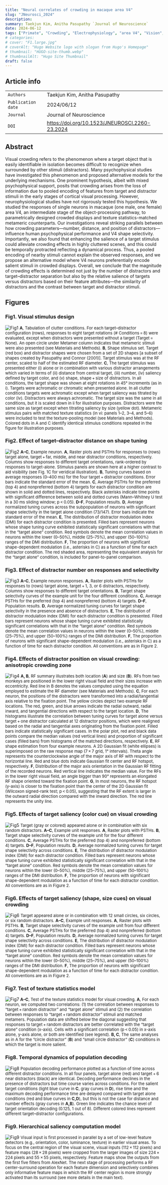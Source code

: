```yaml
---
title: "Neural correlates of crowding in macaque area V4"
slug: "JNeurosci_2024"
description: 
summary: Taekjun Kim, Anitha Pasupathy `Journal of Neuroscience`
date: 2024-06-12
tags: ["Primate", "Crowding", "Electrophysiology", "area V4", "Vision", "Neuroscience"]
# categories: 
# cover: "F1.large.jpg"
# coverAlt: "Hugo Website logo with slogan from Hugo's Homepage"
# thumbnail: "HUGO-site-thumb.webp"
# thumbnailAlt: "Hugo Site Thumbnail"
draft: false
---
```




## Article info
|                    |                                                |
|--------------------|------------------------------------------------|
| `Authors`          | Taekjun Kim, Anitha Pasupathy                  |
| `Publication date` | 2024/06/12                                     |
| `Journal`          | Journal of Neuroscience                        |
| `DOI`              | https://doi.org/10.1523/JNEUROSCI.2260-23.2024 |

## Abstract
Visual crowding refers to the phenomenon where a target object that is easily identifiable in isolation becomes difficult to recognize when surrounded by other stimuli (distractors). Many psychophysical studies have investigated this phenomenon and proposed alternative models for the underlying mechanisms. One prominent hypothesis, albeit with mixed psychophysical support, posits that crowding arises from the loss of information due to pooled encoding of features from target and distractor stimuli in the early stages of cortical visual processing. However, neurophysiological studies have not rigorously tested this hypothesis. We studied the responses of single neurons in macaque (one male, one female) area V4, an intermediate stage of the object-processing pathway, to parametrically designed crowded displays and texture statistics-matched metameric counterparts. Our investigations reveal striking parallels between how crowding parameters—number, distance, and position of distractors—influence human psychophysical performance and V4 shape selectivity. Importantly, we also found that enhancing the salience of a target stimulus could alleviate crowding effects in highly cluttered scenes, and this could be temporally protracted reflecting a dynamical process. Thus, a pooled encoding of nearby stimuli cannot explain the observed responses, and we propose an alternative model where V4 neurons preferentially encode salient stimuli in crowded displays. Overall, we conclude that the magnitude of crowding effects is determined not just by the number of distractors and target–distractor separation but also by the relative salience of targets versus distractors based on their feature attributes—the similarity of distractors and the contrast between target and distractor stimuli. 

## Figures
### Fig1. Visual stimulus design
![Fig1](F1.large.jpg)
<font size="2">
**A**, Tabulation of clutter conditions. For each target–distractor configuration (rows), responses to eight target rotations (# Conditions = 8) were evaluated, except when distractors were presented without a target (Target = None). An open circle under Metamer column indicates that metameric stimuli were also presented (see Materials and Methods). 
**B**, Shape stimulus set. Target (red box) and distractor shapes were chosen from a set of 2D shapes [a subset of shapes created by Pasupathy and Connor (2001)]. Target stimulus was at the RF center, scaled to half of the estimated RF diameter. 
**C**, The target stimulus was presented either (i) alone or in combination with various distractor arrangements which varied in terms of (ii) distance from central target, (iii) number, (iv) saliency defined by target color, and (v) shape, shape + size of distractors. In all conditions, the target shape was shown at eight rotations in 45° increments (as in i). Targets were achromatic or chromatic when presented alone. In all clutter conditions targets were achromatic except when target saliency was titrated by color (iv). Distractors were always achromatic. The target size was the same in all conditions, but it is scaled down in ii for illustration purposes. Distractors were the same size as target except when titrating saliency by size (yellow dot). Metameric stimulus pairs with matched texture statistics (in vi: panels 1–2, 3–4, and 5–6) were included to test the texture-pooling model (see Materials and Methods). Colored dots in A and C identify identical stimulus conditions repeated in the figure for illustration purposes.
</font>

### Fig2. Effect of target–distractor distance on shape tuning
![Fig2](F2.large.jpg)
<font size="2">
**A–C**, Example neuron. 
**A**, Raster plots and PSTHs for responses to (rows) target alone, target + far, middle, and near distractor conditions, respectively. Columns show responses to different target orientations, rank-ordered by responses to target-alone. Stimulus panels are shown here at a higher contrast to aid visibility (see Fig. 1C for veridical illustration). 
**B**, Tuning curves based on average responses (0–400 ms) for the four target + distractor conditions. Error bars indicate the standard error of the mean. 
**C**, Average PSTHs for the preferred (top 4) and nonpreferred (bottom 4) targets for each distractor condition are shown in solid and dotted lines, respectively. Black asterisks indicate time points with significant difference between solid and dotted curves (Mann–Whitney U test in a 30 ms sliding window; p < 0.05). **D–F**, Population results. 
**D**, Average normalized tuning curves across the subpopulation of neurons with significant shape selectivity in the target alone condition (73/147). Error bars indicate the standard error of the mean. 
**E**, The distribution of distractor modulation index (DMI) for each distractor condition is presented. Filled bars represent neurons whose shape tuning curve exhibited statistically significant correlations with that in the “target alone” condition. Red symbols denote the mean correlation values in neurons within the lower (0–50%), middle (25–75%), and upper (50–100%) ranges of the DMI distribution. 
**F**, The proportion of neurons with significant shape-dependent modulation (i.e., asterisks in C) as a function of time for each distractor condition. The red shaded area, representing the equivalent analysis for the “target alone” condition, is included for panel-to-panel comparison.
</font>

### Fig3. Effect of distractor number on responses and selectivity
![Fig3](F3.large.jpg)
<font size="2">
**A–C**, Example neuron responses. 
**A**, Raster plots with PSTHs for responses to (rows) target alone, target + 1, 3, or 6 distractors, respectively. Columns show responses to different target orientations. 
**B**, Target shape selectivity curves of the example unit for the four different conditions. 
**C**, Average PSTHs for the preferred (top 4) and nonpreferred (bottom 4) targets. 
**D–F**, Population results. 
**D**, Average normalized tuning curves for target shape selectivity in the presence and absence of distractors. 
**E**, The distribution of distractor modulation index (DMI) for each distractor condition is presented. Filled bars represent neurons whose shape tuning curve exhibited statistically significant correlations with that in the “target alone” condition. Red symbols denote the mean correlation values in neurons within the lower (0–50%), middle (25–75%), and upper (50–100%) ranges of the DMI distribution. 
**F**, The proportion of neurons with significant shape-dependent modulation (i.e., asterisks in C) as a function of time for each distractor condition. All conventions are as in Figure 2.
</font>

### Fig4. Effects of distractor position on visual crowding: anisotropic crowding zone
![Fig4](F4.large.jpg)
<font size="2">
**A, B**, RF summary illustrates both location (**A**) and size (**B**). RFs from two monkeys are positioned in the lower right visual field and their sizes increase with eccentricity. Red line in B denotes the values computed using the equation employed to estimate the RF diameter (see Materials and Methods). 
**C**, For each neuron, the positions of the distractors were transformed into a radial/tangential axis relative to the fixation point. The yellow circles depict two example RF locations. The red, green, and blue arrows indicate the radial outward, radial inward, and tangential directions with respect to the target location. 
**D**, The histograms illustrate the correlation between tuning curves for target alone versus target + one distractor calculated at 12 distractor positions, which were realigned based on the radial and tangential axes originating from the fixation point. Filled bars indicate statistically significant cases. In the polar plot, red and black data points compare the median values (red vertical lines) and proportion of significant cases (filled bars) from histograms of the matched directions, respectively. 
**E**, RF shape estimation from four example neurons. A 2D Gaussian fit (white ellipses) is superimposed on the raw response map (7 × 7 grid, 1° intervals). Theta angle represents the counterclockwise angle of the major axis of RF with respect to the horizontal line. Red and blue dots indicate Gaussian fit center and RF hotspot, respectively. 
**F**, Distribution of the major axis orientation in the Gaussian RF fitting of the recorded neurons. Red vertical line indicates the median value. For the RFs in the lower right visual field, an angle bigger than 90° represents an elongated RF shape oriented toward the fixation point. 
**G**, In most neurons, the RF hotspot (y-axis) is closer to the fixation point than the center of the 2D Gaussian fit (Wilcoxon signed-rank test; p < 0.05), suggesting that the RF extent is larger in the outward radial direction compared with the inward direction. The red line represents the unity line.
</font>

### Fig5. Effects of target saliency (color cue) on visual crowding
![Fig5](F5.large.jpg)
<font size="2">
Target (gray or colored) appeared alone or in combination with six random distractors. 
**A–C**, Example unit responses. 
**A**, Raster plots with PSTHs. 
**B**, Target shape selectivity curves of the example unit for the four different conditions. 
**C**, Average PSTHs for the preferred (top 4) and nonpreferred (bottom 4) targets. 
**D–F**, Population results. 
**D**, Average normalized tuning curves for target shape selectivity across conditions. 
**E**, The distribution of distractor modulation index (DMI) for each distractor condition. Filled bars represent neurons whose shape tuning curve exhibited statistically significant correlation with that in the “target alone” condition. Red symbols denote the mean correlation values for neurons within the lower (0–50%), middle (25–75%), and upper (50–100%) ranges of the DMI distribution. 
**F**, The proportion of neurons with significant shape-dependent modulation as a function of time for each distractor condition. All conventions are as in Figure 2.
</font>

### Fig6. Effects of target saliency (shape, size cues) on visual crowding
![Fig6](F6.large.jpg)
<font size="2">
Target appeared alone or in combination with 12 small circles, six circles, or six random distractors. 
**A–C**, Example unit responses. 
**A**, Raster plots with PSTHs. 
**B**, Target shape selectivity curves of the example unit from four different conditions. 
**C**, Average PSTHs for the preferred (top 4) and nonpreferred (bottom 4) targets. 
**D–F**, Population results. 
**D**, Average normalized tuning curves for target shape selectivity across conditions. 
**E**, The distribution of distractor modulation index (DMI) for each distractor condition. Filled bars represent neurons whose shape tuning curve exhibited statistically significant correlation with that in the “target alone” condition. Red symbols denote the mean correlation values for neurons within the lower (0–50%), middle (25–75%), and upper (50–100%) ranges of the DMI distribution. 
**F**, The proportion of neurons with significant shape-dependent modulation as a function of time for each distractor condition. All conventions are as in Figure 2.
</font>

### Fig7. Test of texture statistics model
![Fig7](F7.large.jpg)
<font size="2">
**A–C**, Test of the texture statistics model for visual crowding. 
**A**, For each neuron, we computed two correlations: (1) the correlation between responses to “target + random distractor” and “target alone” stimuli and (2) the correlation between responses to “target + random distractor” stimuli and matched metamers. Population data are shifted below the diagonal suggesting that responses to target + random distractors are better correlated with the “target alone” condition (x-axis). Cells with a significant correlation (p < 0.05) in x-axis alone, y-axis alone, or both are identified (see legend). 
**B, C**, The same analyses as in A for the “circle distractor” (**B**) and “small circle distractor” (**C**) conditions in which the target is more salient.
</font>

### Fig8. Temporal dynamics of population decoding
![Fig8](F8.large.jpg)
<font size="2">
Population decoding performance plotted as a function of time across different distractor conditions. In all four panels, target alone (red) and target + 6 near distractors (black) are identical. Decoding performance declines in the presence of distractors but time course varies across conditions. For the salient target conditions (light blue curve in **C**, gray curves in **D**), rise time and the maximum decoding performance time are delayed compared with target alone conditions (red and blue curves in **C,D**), but this is not the case for distance and number effects (gray curves in **A,B**). Green line indicates the chance level of target orientation decoding (0.125, 1 out of 8). Different colored lines represent different target–distractor configurations.
</font>

### Fig9. Hierarchical saliency computation model
![Fig9](F9.large.jpg)
<font size="2">
Visual input is first processed in parallel by a set of low-level feature detectors (e.g., orientation, color, luminance, texture) in earlier visual areas. To focus on the central region of the visual scene, visual inputs (112 × 112 pixels) and feature maps (28 × 28 pixels) were cropped from the larger images of size 224 × 224 pixels and 55 × 55 pixels, respectively. Feature maps show the outputs from the first five filters from AlexNet. The next stage of processing performs a RF center-surround operation for each feature dimension and selectively combines only informative feature maps in which the RF center region is more strongly activated than its surround (see more details in the main text).
</font>